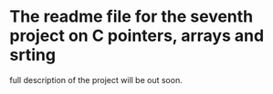 # The readme file for the seventh project on **C** pointers, arrays and srting
full description of the project will be out soon.
